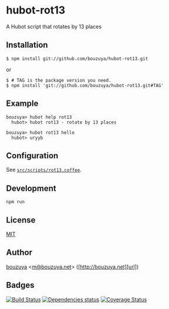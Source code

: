 # hubot-rot13

A Hubot script that rotates by 13 places

## Installation

    $ npm install git://github.com/bouzuya/hubot-rot13.git

or

    $ # TAG is the package version you need.
    $ npm install 'git://github.com/bouzuya/hubot-rot13.git#TAG'

## Example

    bouzuya> hubot help rot13
      hubot> hubot rot13 - rotate by 13 places

    bouzuya> hubot rot13 hello
      hubot> uryyb

## Configuration

See [`src/scripts/rot13.coffee`](src/scripts/rot13.coffee).

## Development

`npm run`

## License

[MIT](LICENSE)

## Author

[bouzuya][user] &lt;[m@bouzuya.net][mail]&gt; ([http://bouzuya.net][url])

## Badges

[![Build Status][travis-badge]][travis]
[![Dependencies status][david-dm-badge]][david-dm]
[![Coverage Status][coveralls-badge]][coveralls]

[travis]: https://travis-ci.org/bouzuya/hubot-rot13
[travis-badge]: https://travis-ci.org/bouzuya/hubot-rot13.svg?branch=master
[david-dm]: https://david-dm.org/bouzuya/hubot-rot13
[david-dm-badge]: https://david-dm.org/bouzuya/hubot-rot13.png
[coveralls]: https://coveralls.io/r/bouzuya/hubot-rot13
[coveralls-badge]: https://img.shields.io/coveralls/bouzuya/hubot-rot13.svg
[user]: https://github.com/bouzuya
[mail]: mailto:m@bouzuya.net
[url]: http://bouzuya.net
